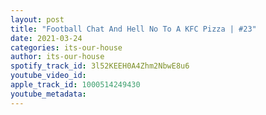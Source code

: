 ```yaml
---
layout: post
title: "Football Chat And Hell No To A KFC Pizza | #23"
date: 2021-03-24
categories: its-our-house
author: its-our-house
spotify_track_id: 3l52KEEH0A4Zhm2NbwE8u6
youtube_video_id: 
apple_track_id: 1000514249430
youtube_metadata: 
---
```

